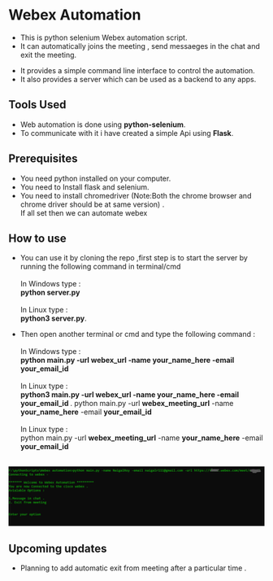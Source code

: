 <h1> Webex Automation </h1>

- This is python selenium Webex automation script.
- It can automatically joins the meeting , send messaeges in the chat and exit the meeting.

* It provides a simple command line interface to control the automation.
* It also provides a server which can be used as a backend to any apps.

<h2>Tools Used </h2>

- Web automation is done using <b>python-selenium</b>.
- To communicate with it i have created a simple Api using <b>Flask</b>.

<h2>Prerequisites</h2>

- You need python installed on your computer.
- You need to Install flask and selenium.
- You need to install chromedriver (Note:Both the chrome browser and chrome driver should be at same version) .<br>
  If all set then we can automate webex

<h2>How to use</h2>

- You can use it by cloning the repo ,first step is to start the server by running the following command in terminal/cmd<br><br>
  In Windows type :<br>
  <b>python server.py</b><br><br>
  In Linux type :<br>
  <b> python3 server.py</b>.

- Then open another terminal or cmd and type the following command :<br><br>
In Windows type :<br>
<b>python main.py -url webex_url -name your_name_here -email your_email_id </b> <br><br>
In Linux type :<br>
<b> python3 main.py -url webex_url -name your_name_here -email your_email_id </b>.
python main.py -url <b> webex_meeting_url</b> -name <b>your_name_here</b> -email <b>your_email_id </b> <br><br>
In Linux type :<br>
python main.py -url <b> webex_meeting_url</b> -name <b>your_name_here</b> -email <b>your_email_id </b>
<br><br>
<img src="output1.PNG" placeholder="Sample output">
<h2> Upcoming updates </h2>

* Planning to add automatic exit from meeting after a particular time .
